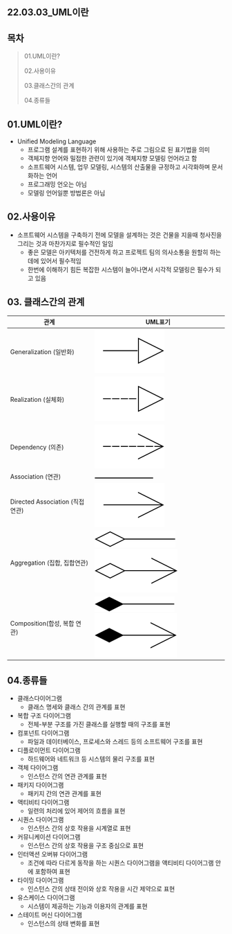 ## 22.03.03_UML이란

## 목차

> 01.UML이란?
>
> 02.사용이유
>
> 03.클래스간의 관계
>
> 04.종류들

## 01.UML이란?

- Unified Modeling Language
  - 프로그램 설계를 표현하기 위해 사용하는 주로 그림으로 된 표기법을 의미
  - 객체지향 언어와 밀접한 관련이 있기에 객체지향 모델링 언어라고 함
  - 소프트웨어 시스템, 업무 모델링, 시스템의 산출물을 규정하고 시각화하며 문서화하는 언어
  - 프로그래밍 언오는 아님
  - 모델링 언어일뿐 방법론은 아님

## 02.사용이유

- 소프트웨어 시스템을 구축하기 전에 모델을 설계하는 것은 건물을 지을때 청사진을 그리는 것과 마찬가지로 필수적인 일임
  - 좋은 모델은 아키텍처를 건전하게 하고 프로젝트 팀의 의사소통을 원할히 하는데에 있어서 필수적임
  - 한번에 이해하기 힘든 복잡한 시스템이 늘어나면서 시각적 모델링은 필수가 되고 있음

## 03. 클래스간의 관계

| 관계                             | UML표기                                                      |
| -------------------------------- | ------------------------------------------------------------ |
| Generalization (일반화)          | <img src="22.03.03_UML이란.assets/image-20220303212327116.png" alt="image-20220303212327116" style="zoom:50%;" /> |
| Realization (실체화)             | <img src="22.03.03_UML이란.assets/image-20220303212501315.png" alt="image-20220303212501315" style="zoom:50%;" /> |
| Dependency (의존)                | <img src="22.03.03_UML이란.assets/image-20220303212750358.png" alt="image-20220303212750358" style="zoom:50%;" /> |
| Association (연관)               | <img src="22.03.03_UML이란.assets/image-20220303212857294.png" alt="image-20220303212857294" style="zoom:50%;" /> |
| Directed Association (직접 연관) | <img src="22.03.03_UML이란.assets/image-20220303212823880.png" alt="image-20220303212823880" style="zoom:50%;" /> |
| Aggregation (집합, 집합연관)     | <img src="22.03.03_UML이란.assets/image-20220303213058316.png" alt="image-20220303213058316" style="zoom:50%;" /><img src="22.03.03_UML이란.assets/image-20220303213008011.png" alt="image-20220303213008011" style="zoom:50%;" /> |
| Composition(합성, 복합 연관)     | <img src="22.03.03_UML이란.assets/image-20220303213140984.png" alt="image-20220303213140984" style="zoom:50%;" /><img src="22.03.03_UML이란.assets/image-20220303213205985.png" alt="image-20220303213205985" style="zoom:50%;" /> |

## 04.종류들

- 클래스다이어그램
  - 클래스 명세와 클래스 간의 관계를 표현
- 복합 구조 다이어그램
  - 전체-부분 구조를 가진 클래스를 실행할 때의 구조를 표현
- 컴포넌트 다이어그램
  - 파일과 데이터베이스, 프로세스와 스레드 등의 소프트웨어 구조를 표현
- 디플로이먼트 다이어그램
  - 하드웨어와 네트워크 등 시스템의 물리 구조를 표현
- 객체 다이어그램
  - 인스턴스 간의 연관 관계를 표현
- 패키지 다이어그램
  - 패키지  간의 연관 관계를 표현
- 액티비티 다이어그램
  - 일련의 처리에 있어 제어의 흐름을 표현
- 시퀀스 다이어그램
  - 인스턴스 간의 상호 작용을 시계열로 표현
- 커뮤니케이션 다이어그램
  - 인스턴스 간의 상호 작용을 구조 중심으로 표현
- 인터액션 오버뷰 다이어그램
  - 조건에 따라 다르게 동작을 하는 시퀀스 다이어그램을 액티비티 다이어그램 안에 포함하여 표현
- 타이밍 다이어그램
  - 인스턴스 간의 상태 전이와 상호 작용을 시간 제약으로 표현
- 유스케이스 다이어그램
  - 시스템이 제공하는 기능과 이용자의 관계를 표현
- 스테이트 머신 다이어그램
  - 인스턴스의 상태 변화를 표현

